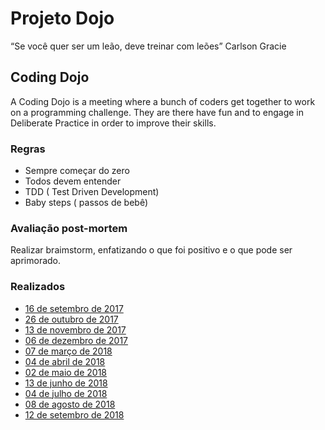 # Projeto Dojo

“Se você quer ser um leão, deve treinar com leões”
 Carlson Gracie

## Coding Dojo

A Coding Dojo is a meeting where a  bunch of coders get together to work on a programming challenge.
They are there have fun and to engage in  Deliberate Practice in order to improve their skills.

### Regras

- Sempre começar do zero
- Todos devem entender
- TDD ( Test Driven Development)
- Baby steps ( passos de bebê)

### Avaliação post-mortem

Realizar braimstorm, enfatizando o que foi positivo e o que pode ser aprimorado.

### Realizados

- [16 de setembro de 2017](2017_SET_16/README.md)
- [26 de outubro de 2017](2017_OUT_26/README.md)
- [13 de novembro de 2017](2017_NOV_13/README.md)
- [06 de dezembro de 2017](2017_DEZ_06/README.md)
- [07 de março de 2018](2018_MAR_07/README.md)
- [04 de abril de 2018](2018_ABR_04/README.md)
- [02 de maio de 2018](2018_MAI_02/README.md)
- [13 de junho de 2018](2018_JUN_13/README.md)
- [04 de julho de 2018](2018_JUL_04/README.md)
- [08 de agosto de 2018](2018_AGO_08/README.md)
- [12 de setembro de 2018](2018_SET_12/README.md)
